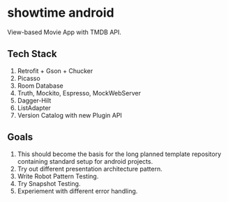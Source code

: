 # showtime android
View-based Movie App with TMDB API.

## Tech Stack
1. Retrofit + Gson + Chucker
2. Picasso
3. Room Database
4. Truth, Mockito, Espresso, MockWebServer
5. Dagger-Hilt
6. ListAdapter
7. Version Catalog with new Plugin API

## Goals
1. This should become the basis for the long planned template repository containing standard setup for android projects.
2. Try out different presentation architecture pattern.
3. Write Robot Pattern Testing.
4. Try Snapshot Testing.
5. Experiement with different error handling.



